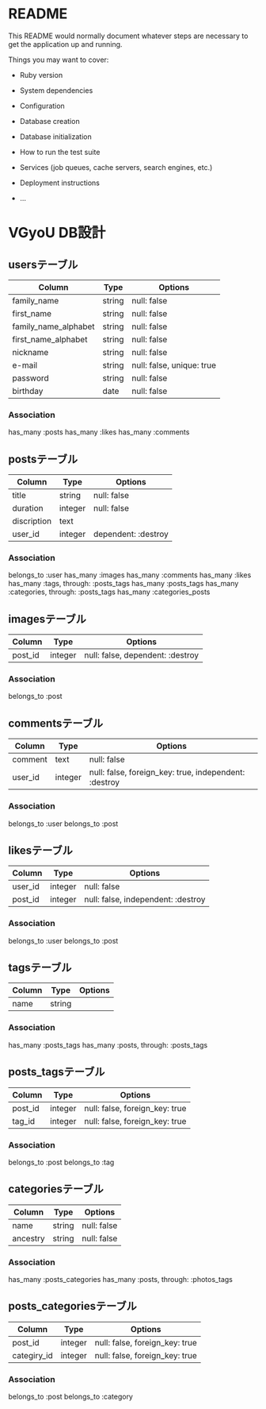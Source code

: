 # README

This README would normally document whatever steps are necessary to get the
application up and running.

Things you may want to cover:

* Ruby version

* System dependencies

* Configuration

* Database creation

* Database initialization

* How to run the test suite

* Services (job queues, cache servers, search engines, etc.)

* Deployment instructions

* ...

# VGyoU DB設計

## usersテーブル
|Column|Type|Options|
|------|----|-------|
|family_name|string|null: false|
|first_name|string|null: false|
|family_name_alphabet|string|null: false|
|first_name_alphabet|string|null: false|
|nickname|string|null: false|
|e-mail|string|null: false, unique: true|
|password|string|null: false|
|birthday|date|null: false|
### Association
has_many :posts
has_many :likes
has_many :comments


## postsテーブル
|Column|Type|Options|
|------|----|-------|
|title|string|null: false|
|duration|integer|null: false| 
|discription|text||
|user_id|integer|dependent: :destroy|
### Association
belongs_to :user
has_many :images
has_many :comments
has_many :likes
has_many :tags, through: :posts_tags
has_many :posts_tags
has_many :categories, through: :posts_tags
has_many :categories_posts


## imagesテーブル
|Column|Type|Options|
|------|----|-------|
|post_id|integer|null: false, dependent: :destroy|
### Association
belongs_to :post


## commentsテーブル
|Column|Type|Options|
|------|----|-------|
|comment|text|null: false|
|user_id|integer|null: false, foreign_key: true, independent: :destroy|
### Association
belongs_to :user
belongs_to :post


## likesテーブル
|Column|Type|Options|
|------|----|-------|
|user_id|integer|null: false|
|post_id|integer|null: false, independent: :destroy|
### Association
belongs_to :user
belongs_to :post


## tagsテーブル
|Column|Type|Options|
|------|----|-------|
|name|string||
### Association
has_many :posts_tags
has_many  :posts,  through:  :posts_tags

## posts_tagsテーブル
|Column|Type|Options|
|------|----|-------|
|post_id|integer|null: false, foreign_key: true|
|tag_id|integer|null: false, foreign_key: true|
### Association
belongs_to :post
belongs_to :tag


## categoriesテーブル
|Column|Type|Options|
|------|----|-------|
|name|string|null: false|
|ancestry|string|null: false|
### Association
has_many :posts_categories
has_many :posts, through: :photos_tags


## posts_categoriesテーブル
|Column|Type|Options|
|------|----|-------|
|post_id|integer|null: false, foreign_key: true|
|categiry_id|integer|null: false, foreign_key: true|
### Association
belongs_to :post
belongs_to :category